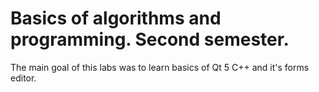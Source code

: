 # Basics of algorithms and programming. Second semester.

The main goal of this labs was to learn basics of Qt 5 C++ and it's forms editor.
